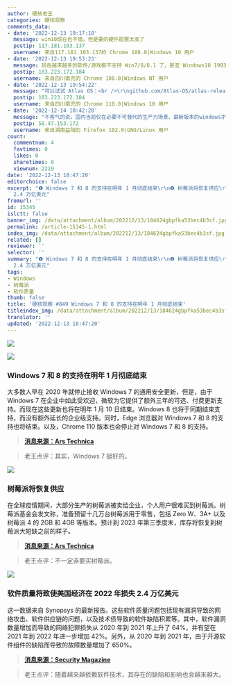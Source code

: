 ```yaml
---
author: 硬核老王
categories: 硬核观察
comments_data:
- date: '2022-12-13 19:17:10'
  message: win10现在也不错，但是要的硬件配置太高了
  postip: 117.181.103.137
  username: 来自117.181.103.137的 Chrome 108.0|Windows 10 用户
- date: '2022-12-13 19:53:23'
  message: 现在越来越多的软件/游戏都不支持 Win7/8/8.1 了，甚至 Windows10 1903&nbsp;&nbsp;以下的版本也不支持。
  postip: 183.223.172.184
  username: 来自四川南充的 Chrome 108.0|Windows NT 用户
- date: '2022-12-13 19:54:22'
  message: "可以试试 Atlas OS：<br />\r\ngithub.com/Atlas-OS/atlas-releases/releases"
  postip: 183.223.172.184
  username: 来自四川南充的 Chrome 110.0|Windows 10 用户
- date: '2022-12-14 10:42:28'
  message: "不客气的说，国内当前仅在必要不可替代的生产力场景，最新版本的windows才需要被部署安装。<br />\r\n其余时候旧版Windows+Linux就可以解决。"
  postip: 58.47.153.172
  username: 来自湖南益阳的 Firefox 102.0|GNU/Linux 用户
count:
  commentnum: 4
  favtimes: 0
  likes: 0
  sharetimes: 0
  viewnum: 2219
date: '2022-12-13 18:47:20'
editorchoice: false
excerpt: "❶ Windows 7 和 8 的支持在明年 1 月彻底结束\r\n❷ 树莓派将恢复供应\r\n❸ 软件质量将致使美国经济在 2022 年损失
  2.4 万亿美元"
fromurl: ''
id: 15345
islctt: false
banner_img: /data/attachment/album/202212/13/184624gbpfka53bec4b3sf.jpg
permalink: /article-15345-1.html
index_img: /data/attachment/album/202212/13/184624gbpfka53bec4b3sf.jpg
related: []
reviewer: ''
selector: ''
summary: "❶ Windows 7 和 8 的支持在明年 1 月彻底结束\r\n❷ 树莓派将恢复供应\r\n❸ 软件质量将致使美国经济在 2022 年损失
  2.4 万亿美元"
tags:
- Windows
- 树莓派
- 软件质量
thumb: false
title: '硬核观察 #849 Windows 7 和 8 的支持在明年 1 月彻底结束'
titleindex_img: /data/attachment/album/202212/13/184624gbpfka53bec4b3sf.jpg
translator: ''
updated: '2022-12-13 18:47:20'
---
```


![](/data/attachment/album/202212/13/184624gbpfka53bec4b3sf.jpg)


![](/data/attachment/album/202212/13/184635ra9b872xbzuxubgx.jpg)


### Windows 7 和 8 的支持在明年 1 月彻底结束


大多数人早在 2020 年就停止接收 Windows 7 的通用安全更新，但是，由于 Windows 7 在企业中如此受欢迎，微软为它提供了额外三年的可选、付费更新支持。而现在这些更新也将在明年 1 月 10 日结束。Windows 8 也将于同期结束支持，而没有额外延长的企业级支持。同时，Edge 浏览器对 Windows 7 和 8 的支持也将结束。以及，Chrome 110 版本也会停止对 Windows 7 和 8 的支持。



> 
> **[消息来源：Ars Technica](https://arstechnica.com/gadgets/2022/12/microsoft-edge-will-stop-supporting-windows-7-and-8-in-january-2023/)**
> 
> 
> 



> 
> 老王点评：其实，Windows 7 挺好的。
> 
> 
> 


![](/data/attachment/album/202212/13/184647wfg3azrnxws9hnr9.jpg)


### 树莓派将恢复供应


在全球疫情期间，大部分生产的树莓派被卖给企业，个人用户很难买到树莓派。树莓派基金会发文称，准备预留十几万台树莓派用于零售，包括 Zero W、3A+ 以及树莓派 4 的 2GB 和 4GB 等版本。预计到 2023 年第三季度末，库存将恢复到树莓派大短缺之前的样子。



> 
> **[消息来源：Ars Technica](https://arstechnica.com/gadgets/2022/12/raspberry-pi-inventory-improving-could-reach-pre-pandemic-levels-in-2023/)**
> 
> 
> 



> 
> 老王点评：不一定非要买树莓派。
> 
> 
> 


![](/data/attachment/album/202212/13/184702envuek3mscckz3gh.jpg)


### 软件质量将致使美国经济在 2022 年损失 2.4 万亿美元


这一数据来自 Synopsys 的最新报告。这些软件质量问题包括现有漏洞导致的网络攻击、软件供应链的问题，以及技术债导致的软件缺陷积累等。其中，软件漏洞数量增加而导致的网络犯罪损失从 2020 年到 2021 年上升了 64%，并有望在 2021 年到 2022 年进一步增加 42%。另外，从 2020 年到 2021 年，由于开源软件组件的缺陷而导致的故障数量增加了 650%。



> 
> **[消息来源：Security Magazine](https://www.securitymagazine.com/articles/98685-poor-software-costs-the-us-24-trillion)**
> 
> 
> 



> 
> 老王点评：随着越来越依赖软件技术，其存在的缺陷和影响也会越来越大。
> 
> 
>